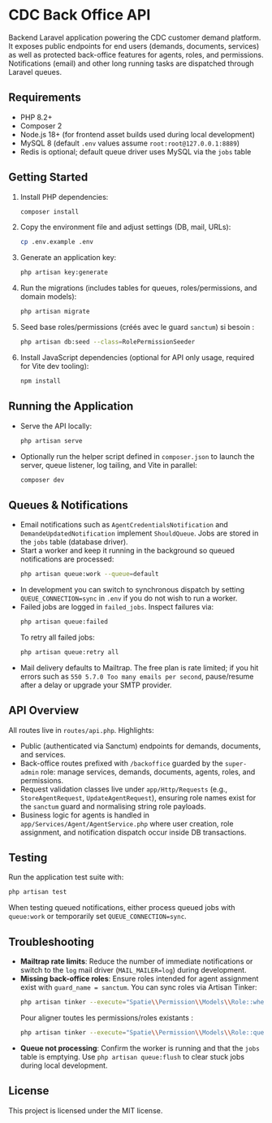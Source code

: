 # CDC Back Office API

Backend Laravel application powering the CDC customer demand platform. It exposes public endpoints for end users (demands, documents, services) as well as protected back-office features for agents, roles, and permissions. Notifications (email) and other long running tasks are dispatched through Laravel queues.

## Requirements

- PHP 8.2+
- Composer 2
- Node.js 18+ (for frontend asset builds used during local development)
- MySQL 8 (default `.env` values assume `root:root@127.0.0.1:8889`)
- Redis is optional; default queue driver uses MySQL via the `jobs` table

## Getting Started

1. Install PHP dependencies:
   ```bash
   composer install
   ```
2. Copy the environment file and adjust settings (DB, mail, URLs):
   ```bash
   cp .env.example .env
   ```
3. Generate an application key:
   ```bash
   php artisan key:generate
   ```
4. Run the migrations (includes tables for queues, roles/permissions, and domain models):
   ```bash
   php artisan migrate
   ```
5. Seed base roles/permissions (créés avec le guard `sanctum`) si besoin :
   ```bash
   php artisan db:seed --class=RolePermissionSeeder
   ```
6. Install JavaScript dependencies (optional for API only usage, required for Vite dev tooling):
   ```bash
   npm install
   ```

## Running the Application

- Serve the API locally:
  ```bash
  php artisan serve
  ```
- Optionally run the helper script defined in `composer.json` to launch the server, queue listener, log tailing, and Vite in parallel:
  ```bash
  composer dev
  ```

## Queues & Notifications

- Email notifications such as `AgentCredentialsNotification` and `DemandeUpdatedNotification` implement `ShouldQueue`. Jobs are stored in the `jobs` table (database driver).
- Start a worker and keep it running in the background so queued notifications are processed:
  ```bash
  php artisan queue:work --queue=default
  ```
- In development you can switch to synchronous dispatch by setting `QUEUE_CONNECTION=sync` in `.env` if you do not wish to run a worker.
- Failed jobs are logged in `failed_jobs`. Inspect failures via:
  ```bash
  php artisan queue:failed
  ```
  To retry all failed jobs:
  ```bash
  php artisan queue:retry all
  ```
- Mail delivery defaults to Mailtrap. The free plan is rate limited; if you hit errors such as `550 5.7.0 Too many emails per second`, pause/resume after a delay or upgrade your SMTP provider.

## API Overview

All routes live in `routes/api.php`. Highlights:

- Public (authenticated via Sanctum) endpoints for demands, documents, and services.
- Back-office routes prefixed with `/backoffice` guarded by the `super-admin` role: manage services, demands, documents, agents, roles, and permissions.
- Request validation classes live under `app/Http/Requests` (e.g., `StoreAgentRequest`, `UpdateAgentRequest`), ensuring role names exist for the `sanctum` guard and normalising string role payloads.
- Business logic for agents is handled in `app/Services/Agent/AgentService.php` where user creation, role assignment, and notification dispatch occur inside DB transactions.

## Testing

Run the application test suite with:
```bash
php artisan test
```

When testing queued notifications, either process queued jobs with `queue:work` or temporarily set `QUEUE_CONNECTION=sync`.

## Troubleshooting

- **Mailtrap rate limits**: Reduce the number of immediate notifications or switch to the `log` mail driver (`MAIL_MAILER=log`) during development.
- **Missing back-office roles**: Ensure roles intended for agent assignment exist with `guard_name = sanctum`. You can sync roles via Artisan Tinker:
  ```bash
  php artisan tinker --execute="Spatie\\Permission\\Models\\Role::where('name', 'verificateur')->update(['guard_name' => 'sanctum']);"
  ```
  Pour aligner toutes les permissions/roles existants :
  ```bash
  php artisan tinker --execute="Spatie\\Permission\\Models\\Role::query()->update(['guard_name' => 'sanctum']); Spatie\\Permission\\Models\\Permission::query()->update(['guard_name' => 'sanctum']);"
  ```
- **Queue not processing**: Confirm the worker is running and that the `jobs` table is emptying. Use `php artisan queue:flush` to clear stuck jobs during local development.

## License

This project is licensed under the MIT license.
